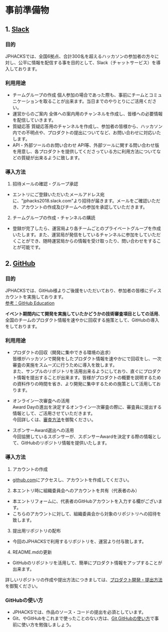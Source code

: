 # 事前準備物
## 1. [Slack](https://slack.com/)
### 目的
JPHACKSでは、全国6拠点、合計300名を超えるハッカソンの参加者の方々に対し、公平に情報を配信する事を目的として、Slack（チャットサービス）を導入しております。

### 利用用途
* チームグループの作成
個人参加の場合であった際も、事前にチームとコミュニケーションを取ることが出来ます。当日までのやりとりにご活用ください。
* 運営からのご案内
全体への案内用のチャンネルを作成し、皆様への必要情報を配信していきます。
* 質疑応答
質疑応答用のチャンネルを作成し、参加者の皆様から、ハッカソン内での不明点や、プロダクトの提出についてなど、お問い合わせに対応いたします。
* API・外部ツールのお問い合わせ
API等、外部ツールに関する問い合わせ版を用意し、各プロダクトを提供してくださっている方に利用方法についてなどの質疑が出来るように致します。

### 導入方法
1. 招待メールの確認・グループ承認
  - エントリにご登録いただいたメールアドレス宛に、"jphacks2018.slack.com"より招待が届きます。メールをご確認いただき、アカウントの作成及びチームへの参加を承認していただきます。

2. チームグループの作成・チャンネルの購読
  - 登録が完了したら、運営局より各チームごとのプライベートグループを作成いたします。また、運営局が発信をしているチャンネルに参加をしていただくことができ、随時運営局からの情報を受け取ったり、問い合わせをすることが可能です。

## 2. [GitHub](https://github.com)
### 目的
JPHACKSでは、GitHub様よりご後援をいただいており、参加者の皆様にディスカウントを実施しております。  
[参考：GitHub Education](https://education.github.com/)

**イベント期間内にて開発を実施していたかどうかの技術審査項目としての活用**、全国のチームのプロダクト情報を速やかに回収する施策として、GitHubの導入をしております。

### 利用用途
* プロダクトの回収（開発に集中できる環境の追求）  
皆様がハッカソンで開発をしたプロダクト情報を速やかにで回収をし、一次審査の実施をスムーズに行うために導入を致します。  
また、サンプルのリポジトリを活用出来るようにしており、直ぐにプロダクト情報を提出することが出来ます。皆様がプロダクトの概要を説明するための資料作りの時間を省き、より開発に集中するための施策として活用しております。

* オンライン一次審査への活用  
Award Dayの進出を決定するオンライン一次審査の際に、審査員に提出する情報として、ご活用させていただきます。  
今回詳しくは、[審査方法](how-to-judge.md)を御覧ください。

* スポンサーAward選出への活用  
今回協賛しているスポンサーが、スポンサーAwardを決定する際の情報として、GitHubのリポジトリ情報を提供いたします。

### 導入方法
1. アカウントの作成
  - [github.com](https://github.com/)にアクセスし、アカウントを作成してください。

2. 本エントリ時に組織委員会へのアカウントを共有（代表者のみ）
  - 本エントリフォームに、代表者のGitHubアカウントを入力する欄がございます。
  - こちらのアカウントに対して、組織委員会から対象のリポジトリへの招待を致します。

3. 提出用リポジトリの配布
  - 今回のJPHACKSで利用するリポジトリを、運営より付与致します。

4. README.mdの更新
  - GitHubのリポジトリを活用して、簡単にプロダクト情報をアップすることが出来ます。

詳しいリポジトリの作成や提出方法につきましては、[プロダクト開発・提出方法](how-to-submit.md)を御覧ください。

### GitHubの使い方
- JPHACKSでは、作品のソース・コードの提出を必須としています。
- Git、やGitHubをこれまで使ったことのない方は、[Git,GitHubの使い方](how-to-use-git-github.md)で事前に使い方を勉強しましょう。
